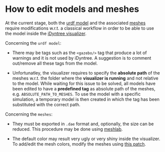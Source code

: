 # How to edit models and meshes

At the current stage, both the [urdf model](https://github.com/gabrielenava/matlab-multi-body-sim_models/blob/master/models/icubGazeboSim/model.urdf) and the associated [meshes](https://github.com/gabrielenava/matlab-multi-body-sim_models/tree/master/models/icubGazeboSim/meshes) require modifications w.r.t. a classical workflow in order to be able to use the model inside the [iDyntree visualizer](https://github.com/robotology/idyntree/blob/master/src/visualization/src/Visualizer.cpp). 

Concerning the `urdf model`:

- There may be tags such as the `<gazebo/>` tag that produce a lot of warnings and it is not used by iDyntree. A suggestion is to comment out/remove all these tags from the model.

- Unfortunatley, the visualizer requires to specify the **absolute path** of the meshes w.r.t. the folder where the **visualizer is running** and not relative to the model. While waiting for this issue to be solved, all models have been edited to have a **predefined tag** as absolute path of the meshes, e.g. `ABSOLUTE_PATH_TO_MESHES`. To use the model with a specific simulation, a temporary model is then created in which the tag has been substituted with the correct path.

Concerning the `meshes`:

- They must be exported in `.dae` format and, optionally, the size can be reduced. This procedure may be done using [meshlab](http://www.meshlab.net/).

- The default color may result very ugly or very shiny inside the visualizer. To add/edit the mesh colors, modify the meshes using [this patch](https://github.com/gabrielenava/matlab-multi-body-sim_models/blob/master/patches/add_colors_to_meshes.xml).
